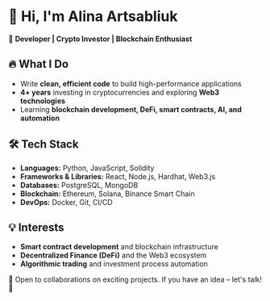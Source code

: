 # 👋 Hi, I'm Alina Artsabliuk

🚀 **Developer | Crypto Investor | Blockchain Enthusiast**  

## 🔥 What I Do
- Write **clean, efficient code** to build high-performance applications  
- **4+ years** investing in cryptocurrencies and exploring **Web3 technologies**  
- Learning **blockchain development, DeFi, smart contracts, AI, and automation**  

## 🛠️ Tech Stack
- **Languages:** Python, JavaScript, Solidity  
- **Frameworks & Libraries:** React, Node.js, Hardhat, Web3.js  
- **Databases:** PostgreSQL, MongoDB  
- **Blockchain:** Ethereum, Solana, Binance Smart Chain  
- **DevOps:** Docker, Git, CI/CD  

## 💡 Interests
- **Smart contract development** and blockchain infrastructure  
- **Decentralized Finance (DeFi)** and the Web3 ecosystem  
- **Algorithmic trading** and investment process automation  

💭 Open to collaborations on exciting projects. If you have an idea – let's talk! 🚀  
